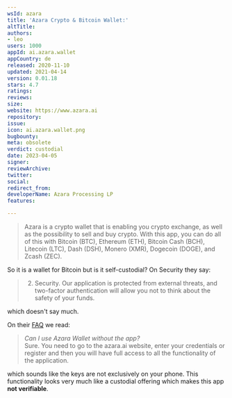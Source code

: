 ```yaml
---
wsId: azara
title: 'Azara Crypto & Bitcoin Wallet:'
altTitle: 
authors:
- leo
users: 1000
appId: ai.azara.wallet
appCountry: de
released: 2020-11-10
updated: 2021-04-14
version: 0.01.18
stars: 4.7
ratings: 
reviews: 
size: 
website: https://www.azara.ai
repository: 
issue: 
icon: ai.azara.wallet.png
bugbounty: 
meta: obsolete
verdict: custodial
date: 2023-04-05
signer: 
reviewArchive: 
twitter: 
social: 
redirect_from: 
developerName: Azara Processing LP
features: 

---
```


> Azara is a crypto wallet that is enabling you crypto exchange, as well as the
  possibility to sell and buy crypto. With this app, you can do all of this with
  Bitcoin (BTC), Ethereum (ETH), Bitcoin Cash (BCH), Litecoin (LTC), Dash (DSH),
  Monero (XMR), Dogecoin (DOGE), and Zcash (ZEC).

So it is a wallet for Bitcoin but is it self-custodial? On Security they say:

> 2. Security. Our application is protected from external threats, and
  two-factor authentication will allow you not to think about the safety of your
  funds.

which doesn't say much.

On their [FAQ](https://www.azara.ai/en/faq) we read:

> *Can I use Azara Wallet without the app?*<br>
  ﻿Sure. You need to go to the azara.ai website, enter your credentials or
  register and then you will have full access to all the functionality of the
  application.

which sounds like the keys are not exclusively on your phone. This functionality
looks very much like a custodial offering which makes this app **not verifiable**.
